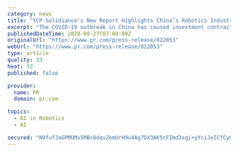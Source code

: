```yaml
---
category: news
title: "YCP Solidiance's New Report Highlights China’s Robotics Industry Outlook Post-COVID-19 Remains Positive"
excerpt: "The COVID-19 outbreak in China has caused investment contraction in Q1 2020 between 50% to 57% YOY, setting off a difficult funding situation across China and globally. Thei latest white paper highlights that a decent recovery was estimated for Q2 2020."
publishedDateTime: 2020-09-27T07:08:00Z
originalUrl: "https://www.pr.com/press-release/822053"
webUrl: "https://www.pr.com/press-release/822053"
type: article
quality: 33
heat: 33
published: false

provider:
  name: PR
  domain: pr.com

topics:
  - AI in Robotics
  - AI

secured: "N9fufJaGPMUMv5MBc8dqvZemUrH9u4Ag7DX3AK5cFImd3sgi+yYciJeICfCyQl41901dHRTZZ8ucL99WOPq4ubUXhsfb78ajrPfUYg2zGmxQH4HMhfQJePJBC2q2cLw4O0HIAIs31chndKLunAz00Lg5iSGq+Z9Hk88xVOZ34Kis6dZPL0a6szEUKxQ/E+0/FXY90hmBZfJh4cxE2eWTfNK2RNyp2ElKUUSiUJIE3jGlE3TRGarLnyG1n5VXd+BLPrY4HACiQhpIeZofWwNvWyuKYAk0toF8BmTDPCvC+FZhHLxIbSO3Kvgi98vOaWkNufBRf6lmHOxic6cs2ZDePqP99hYHNu8oBc1vTZnm9LE=;LX41TZQrcBe4NglmNs+5oQ=="
---
```


